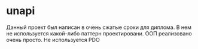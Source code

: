 # unapi
Данный проект был написан в очень сжатые сроки для диплома. В нем не используется какой-либо паттерн проектировани. ООП реализовано очень просто. Не используется PDO
